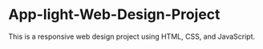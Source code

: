 # App-light-Web-Design-Project
This is a responsive web design project using HTML, CSS, and JavaScript.
